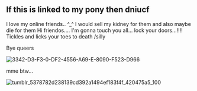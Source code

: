 ## If this is linked to my pony then dniucf

I love my online friends.. ^_^
I would sell my kidney for them and also maybe die for them
Hi friendos.... I'm gonna touch you all... lock your doors...!!!!
Tickles and licks your toes to death /silly

Bye queers

![3342-D3-F3-0-DF2-4556-A69-E-8090-F523-D966](https://github.com/user-attachments/assets/b91e6c74-50c8-449c-a02a-c55a658163a1)

mme btw...

![tumblr_5378782d238139cd392a1494ef183f4f_420475a5_100](https://github.com/user-attachments/assets/fc046e8c-63de-4b6d-a1e5-badcaa0bfecc)


